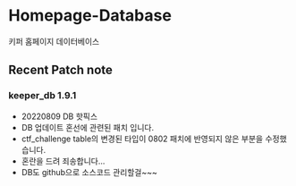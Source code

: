 

# Homepage-Database

키퍼 홈페이지 데이터베이스

## Recent Patch note
### keeper_db 1.9.1
- 20220809 DB 핫픽스
- DB 업데이트 혼선에 관련된 패치 입니다.
- ctf_challenge table의 변경된 타입이 0802 패치에 반영되지 않은 부분을 수정했습니다.
- 혼란을 드려 죄송합니다...
- DB도 github으로 소스코드 관리할걸~~~
